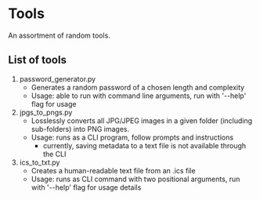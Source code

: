 # Tools

An assortment of random tools.  

## List of tools
1. password_generator.py
    * Generates a random password of a chosen length and complexity
    * Usage: able to run with command line arguments, run with '--help' flag for usage
2. jpgs_to_pngs.py
    * Losslessly converts all JPG/JPEG images in a given folder (including sub-folders) into PNG images.
    * Usage: runs as a CLI program, follow prompts and instructions
        * currently, saving metadata to a text file is not available through the CLI
3. ics_to_txt.py
    * Creates a human-readable text file from an .ics file
    * Usage: runs as CLI command with two positional arguments, run with '--help' flag for usage details
